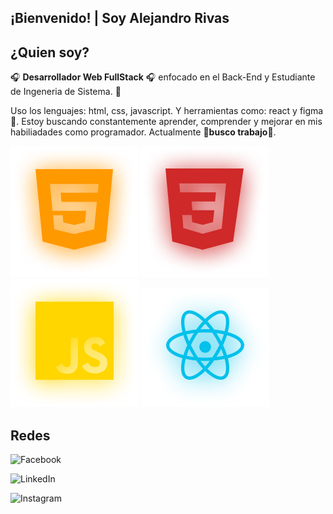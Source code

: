 ## ¡Bienvenido! | Soy Alejandro Rivas

## ¿Quien soy?
:headphones: **Desarrollador Web FullStack** :headphones: enfocado en el Back-End y Estudiante de Ingeneria de Sistema. :tophat: 

Uso los lenguajes: html, css, javascript.
Y herramientas como: react y figma :crystal_ball:. Estoy buscando constantemente aprender, comprender y mejorar en mis habiliadades como programador. Actualmente :hammer:**busco trabajo**:hammer:. 

<img src=./foto.png/ > <img src=./foto1.png/ > <img src=./foto2.png/ > <img src=./foto3.png/ >

## Redes

![Facebook](https://img.shields.io/badge/Facebook-%231877F2.svg?style=for-the-badge&logo=Facebook&logoColor=white) 

![LinkedIn](https://img.shields.io/badge/linkedin-%230077B5.svg?style=for-the-badge&logo=linkedin&logoColor=white)

![Instagram](https://img.shields.io/badge/Instagram-%23E4405F.svg?style=for-the-badge&logo=Instagram&logoColor=white)

